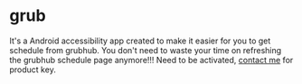 # grub
It's a Android accessibility app created to make it easier for you to get schedule from grubhub. You don't need to waste your time on refreshing the grubhub schedule page anymore!!!
Need to be activated, [contact me](sleepydonkeypromax@gmail.com) for product key.
